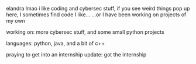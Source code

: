 elandra lmao
i like coding and cybersec stuff,
if you see weird things pop up here, I sometimes find code I like...
...or I have been working on projects of my own

working on: more cybersec stuff, and some small python projects

languages: python, java, and a bit of c++

praying to get into an internship
update: got the internship


<!---
Elandraaa/Elandraaa is a ✨ special ✨ repository because its `README.md` (this file) appears on your GitHub profile.
You can click the Preview link to take a look at your changes.
--->
